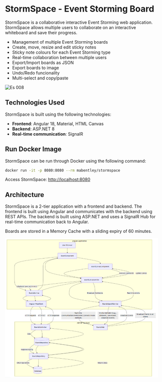 # StormSpace - Event Storming Board

StormSpace is a collaborative interactive Event Storming web application. StormSpace allows multiple users to collaborate on an interactive whiteboard and save their progress.

- Management of multiple Event Storming boards
- Create, move, resize and edit sticky notes
- Sticky note colours for each Event Storming type
- Real-time collaboration between multiple users
- Export/Import boards as JSON
- Export boards to image
- Undo/Redo funcionality
- Multi-select and copy/paste

![Es 008](images/es-008.gif)

## Technologies Used

StormSpace is built using the following technologies:
- **Frontend**: Angular 18, Material, HTML Canvas
- **Backend**: ASP.NET 8
- **Real-time communication**: SignalR

## Run Docker Image

StormSpace can be run through Docker using the following command:

```bash
docker run -it -p 8080:8080 --rm mabentley/stormspace
```

Access StormSpace: [http://localhost:8080](http://localhost:8080)

## Architecture

StormSpace is a 2-tier application with a frontend and backend. The frontend is built using Angular and communicates with the backend using REST APIs. The backend is built using ASP.NET and uses a SignalR Hub for real-time communication back to Angular.

Boards are stored in a Memory Cache with a sliding expiry of 60 minutes.

![Interactions](images/interactions.png)